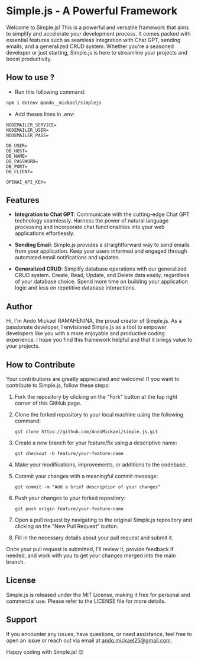 
# Simple.js - A Powerful Framework

Welcome to Simple.js! This is a powerful and versatile framework that aims to simplify and accelerate your development process. It comes packed with essential features such as seamless integration with Chat GPT, sending emails, and a generalized CRUD system. Whether you're a seasoned developer or just starting, Simple.js is here to streamline your projects and boost productivity.

## How to use ?

- Run this following command:
```bash
npm i dotenv @ando__mickael/simplejs
```

- Add theses lines in .env:
```
NODEMAILER_SERVICE=
NODEMAILER_USER=
NODEMAILER_PASS=

DB_USER=
DB_HOST=
DB_NAME=
DB_PASSWORD=
DB_PORT=
DB_CLIENT=

OPENAI_API_KEY=
```

## Features

-   **Integration to Chat GPT**: Communicate with the cutting-edge Chat GPT technology seamlessly. Harness the power of natural language processing and incorporate chat functionalities into your web applications effortlessly.
    
-   **Sending Email**: Simple.js provides a straightforward way to send emails from your application. Keep your users informed and engaged through automated email notifications and updates.
    
-   **Generalized CRUD**: Simplify database operations with our generalized CRUD system. Create, Read, Update, and Delete data easily, regardless of your database choice. Spend more time on building your application logic and less on repetitive database interactions.
    

## Author

Hi, I'm Ando Mickael RAMAHENINA, the proud creator of Simple.js. As a passionate developer, I envisioned Simple.js as a tool to empower developers like you with a more enjoyable and productive coding experience. I hope you find this framework helpful and that it brings value to your projects.

## How to Contribute

Your contributions are greatly appreciated and welcome! If you want to contribute to Simple.js, follow these steps:

1.  Fork the repository by clicking on the "Fork" button at the top right corner of this GitHub page.
    
2.  Clone the forked repository to your local machine using the following command:
        
    `git clone https://github.com/AndoMickael/simple.js.git` 
    
3.  Create a new branch for your feature/fix using a descriptive name:
        
    `git checkout -b feature/your-feature-name` 
    
4.  Make your modifications, improvements, or additions to the codebase.
    
5.  Commit your changes with a meaningful commit message:
        
    `git commit -m "Add a brief description of your changes"` 
    
6.  Push your changes to your forked repository:
        
    `git push origin feature/your-feature-name` 
    
7.  Open a pull request by navigating to the original Simple.js repository and clicking on the "New Pull Request" button.
    
8.  Fill in the necessary details about your pull request and submit it.
    

Once your pull request is submitted, I'll review it, provide feedback if needed, and work with you to get your changes merged into the main branch.

## License

Simple.js is released under the MIT License, making it free for personal and commercial use. Please refer to the LICENSE file for more details.

## Support

If you encounter any issues, have questions, or need assistance, feel free to open an issue or reach out via email at [ando.mickael25@gmail.com](mailto:ando.mickael25@gmail.com).

Happy coding with Simple.js! 😊